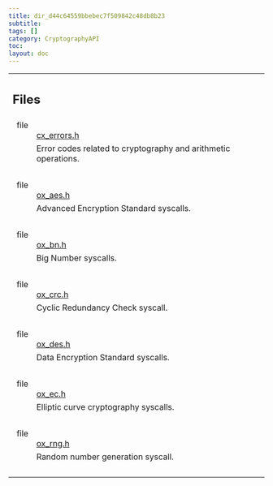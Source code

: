 ```yaml
---
title: dir_d44c64559bbebec7f509842c48db8b23
subtitle:
tags: []
category: CryptographyAPI
toc:
layout: doc
---
```


<table class="memberdecls">
<tr class="heading"><td colspan="2"><h2 class="groupheader"><a name="files"></a>
Files</h2></td></tr>
<tr class="memitem:cx__errors_8h"><td class="memItemLeft" align="right" valign="top">file &#160;</td><td class="memItemRight" valign="bottom"><a class="el" href="../cx__errors_8h">cx_errors.h</a></td></tr>
<tr class="memdesc:cx__errors_8h"><td class="mdescLeft">&#160;</td><td class="mdescRight">Error codes related to cryptography and arithmetic operations. <br /></td></tr>
<tr class="separator:"><td class="memSeparator" colspan="2">&#160;</td></tr>
<tr class="memitem:ox__aes_8h"><td class="memItemLeft" align="right" valign="top">file &#160;</td><td class="memItemRight" valign="bottom"><a class="el" href="../ox__aes_8h">ox_aes.h</a></td></tr>
<tr class="memdesc:ox__aes_8h"><td class="mdescLeft">&#160;</td><td class="mdescRight">Advanced Encryption Standard syscalls. <br /></td></tr>
<tr class="separator:"><td class="memSeparator" colspan="2">&#160;</td></tr>
<tr class="memitem:ox__bn_8h"><td class="memItemLeft" align="right" valign="top">file &#160;</td><td class="memItemRight" valign="bottom"><a class="el" href="../ox__bn_8h">ox_bn.h</a></td></tr>
<tr class="memdesc:ox__bn_8h"><td class="mdescLeft">&#160;</td><td class="mdescRight">Big Number syscalls. <br /></td></tr>
<tr class="separator:"><td class="memSeparator" colspan="2">&#160;</td></tr>
<tr class="memitem:ox__crc_8h"><td class="memItemLeft" align="right" valign="top">file &#160;</td><td class="memItemRight" valign="bottom"><a class="el" href="../ox__crc_8h">ox_crc.h</a></td></tr>
<tr class="memdesc:ox__crc_8h"><td class="mdescLeft">&#160;</td><td class="mdescRight">Cyclic Redundancy Check syscall. <br /></td></tr>
<tr class="separator:"><td class="memSeparator" colspan="2">&#160;</td></tr>
<tr class="memitem:ox__des_8h"><td class="memItemLeft" align="right" valign="top">file &#160;</td><td class="memItemRight" valign="bottom"><a class="el" href="../ox__des_8h">ox_des.h</a></td></tr>
<tr class="memdesc:ox__des_8h"><td class="mdescLeft">&#160;</td><td class="mdescRight">Data Encryption Standard syscalls. <br /></td></tr>
<tr class="separator:"><td class="memSeparator" colspan="2">&#160;</td></tr>
<tr class="memitem:ox__ec_8h"><td class="memItemLeft" align="right" valign="top">file &#160;</td><td class="memItemRight" valign="bottom"><a class="el" href="../ox__ec_8h">ox_ec.h</a></td></tr>
<tr class="memdesc:ox__ec_8h"><td class="mdescLeft">&#160;</td><td class="mdescRight">Elliptic curve cryptography syscalls. <br /></td></tr>
<tr class="separator:"><td class="memSeparator" colspan="2">&#160;</td></tr>
<tr class="memitem:ox__rng_8h"><td class="memItemLeft" align="right" valign="top">file &#160;</td><td class="memItemRight" valign="bottom"><a class="el" href="../ox__rng_8h">ox_rng.h</a></td></tr>
<tr class="memdesc:ox__rng_8h"><td class="mdescLeft">&#160;</td><td class="mdescRight">Random number generation syscall. <br /></td></tr>
<tr class="separator:"><td class="memSeparator" colspan="2">&#160;</td></tr>
</table>

